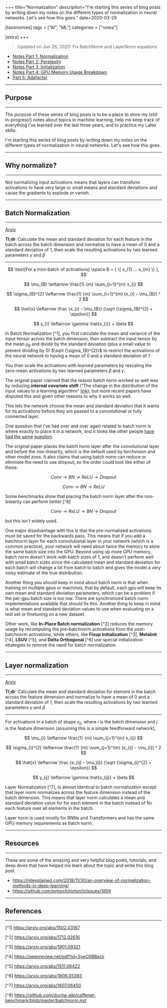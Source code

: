 +++
title="Normalization"
description="I'm starting this series of blog posts by writing down my notes on the different types of normalization in neural networks. Let's see how this goes."
date=2020-03-29

[taxonomies]
tags = ["AI", "ML"]
categories = ["notes"]

[extra]
+++

> Updated on Jun 26, 2020: Fix BatchNorm and LayerNorm equations

-   [Notes Part 1: Normalization](/blog/normalization)
-   [Notes Part 2: Perplexity](/blog/perplexity)
-   [Notes Part 3: Initialization](/blog/initialization)
-   [Notes Part 4: GPU Memory Usage Breakdown](/blog/memory-usage)
-   [Part 5: Adafactor](/blog/adafactor)

---

## Purpose

---

The purpose of these series of blog posts is to be a place to store my (still in-progress!) notes about topics in machine learning, help me keep track of everything I've learned over the last three years, and to practice my Latex skills.

I'm starting this series of blog posts by writing down my notes on the different types of normalization in neural networks. Let's see how this goes.

---

## Why normalize?

---

Not normalizing input activations means that layers can transform activations to have very large or small means and standard deviations and cause the gradients to explode or vanish.

---

## Batch Normalization

---

[Arxiv](https://arxiv.org/abs/1502.03167)

**Tl;dr**: Calculate the mean and standard deviation for each feature in the batch across the batch dimension and normalize to have a mean of $0$ and a standard deviation of $1$, then scale the resulting activations by two learned parameters $\gamma$ and $\beta$

---

$$
\text{For a mini-batch of activations} \space B = { \{ x_{1} ... x_{m} \} },
$$

$$
\mu_{B} \leftarrow \frac{1} {m} \sum_{i=1}^{m} x_{i}
$$

$$
\sigma_{B}^{2} \leftarrow \frac{1} {m} \sum_{i=1}^{m} (x_{i} - \mu_{B}) ^ 2
$$

$$
\hat{x} \leftarrow \frac {x_{i} - \mu_{B}} {\sqrt {\sigma_{B}^{2} + \epsilon}}
$$

$$
y_{i} \leftarrow \gamma \hat{x_{i}} + \beta
$$

In Batch Normalization [^1], you first calculate the mean and variance of the input tensor across the batch dimension, then subtract the input tensor by the mean $\mu_{B}$ and divide by the standard deviation (plus a small value to prevent dividing by $0$) $\sqrt {\sigma_{B}^{2}}$ to restrict the activations of the neural network to having a mean of $0$ and a standard deviation of $1$

You then scale the activations with learned parameters by rescaling the zero-mean activations by two learned parameters $\beta$ and $\gamma$.

The original paper claimed that the reason batch norm worked so well was by reducing **internal covariate shift** ("The change in the distribution of the input values to a learning algorithm" [link](https://mlexplained.com/2018/01/10/an-intuitive-explanation-of-why-batch-normalization-really-works-normalization-in-deep-learning-part-1/)), but more recent papers have disputed this and given other reasons to why it works so well.

This lets the network choose the mean and standard deviation that it wants for its activations before they are passed to a convolutional or fully connected layer.

One question that I've had over and over again related to batch norm is where exactly to place it in a network, and it looks like other people [have](https://discuss.pytorch.org/t/batch-normalization-of-linear-layers/20989/2) [had](https://forums.fast.ai/t/where-should-i-place-the-batch-normalization-layer-s/56825) [the](https://www.reddit.com/r/MachineLearning/comments/67gonq/d_batch_normalization_before_or_after_relu/) [same](https://stackoverflow.com/questions/39691902/ordering-of-batch-normalization-and-dropout) [  question](https://github.com/keras-team/keras/issues/1802).

The original paper places the batch norm layer after the convolutional layer and before the non-linearity, which is the default used by torchvision and other model zoos. It also claims that using batch norm can reduce or eliminate the need to use dropout, so the order could look like either of these:

$$
Conv \rightarrow BN \rightarrow ReLU \rightarrow Dropout
$$

$$
Conv \rightarrow BN \rightarrow ReLU
$$

Some benchmarks show that placing the batch norm layer after the non-linearity can perform better [^8]

$$
Conv \rightarrow ReLU  \rightarrow BN  \rightarrow Dropout
$$

but this isn't widely used.

One major disadvantage with this is that the pre-normalized activations must be saved for the backwards pass. This means that if you add a batchnorm layer for each convolutional layer in your network (which is a common practice), your network will need about twice the memory to store the same batch size into the GPU. Beyond using up more GPU memory, batch norm doesn't work with batch sizes of 1, and doesn't perform well with small batch sizes since the calculated mean and standard deviation for each batch will change a lot from batch to batch and gives the model a very noisy estimate of the true distribution.

Another thing you should keep in mind about batch norm is that when training on multiple gpus or machines, that by default, each gpu will keep its own mean and standard deviation parameters, which can be a problem if the per-gpu batch size is too low. There are synchronized batch norm implementations available that should fix this. Another thing to keep in mind is what mean and standard deviation values to use when evaluating on a test set or finetuning on a new dataset.

Other work, like **In-Place Batch normalization** [^2] reduces the memory usage by recomputing the pre-batchnorm activations from the post-batchnorm activations, while others, like **Fixup Initialization** [^3], **MetaInit** [^4], **LSUV** [^5], and **Delta Orthogonal** [^6] use special initialization strategies to remove the need for batch normalization.

---

## Layer normalization

---

[Arxiv](https://arxiv.org/abs/1607.06450)

**Tl;dr**: Calculate the mean and standard deviation for element in the batch across the feature dimension and normalize to have a mean of $0$ and a standard deviation of $1$, then scale the resulting activations by two learned parameters $\gamma$ and $\beta$

---

For activations in a batch of shape $x_{ij}$, where $i$ is the batch dimension and $j$ is the feature dimension (assuming this is a simple feedforward network),

$$
\mu_{i} \leftarrow \frac{1} {m} \sum_{j=1}^{m} x_{ij}
$$

$$
\sigma_{i}^{2} \leftarrow \frac{1} {m} \sum_{j=1}^{m} (x_{ij} - \mu_{i}) ^ 2
$$

$$
\hat{x} \leftarrow \frac {x_{ij} - \mu_{i}} {\sqrt {\sigma_{i}^{2} + \epsilon}}
$$

$$
y_{ij} \leftarrow \gamma \hat{x_{ij}} + \beta
$$

Layer Normalization [^7], is almost identical to batch normalization except that layer norm normalizes across the feature dimension instead of the batch dimension. This means that layer norm calculates a mean and standard deviation value for for each element in the batch instead of for each feature over all elements in the batch.

Layer norm is used mostly for RNNs and Transformers and has the same GPU memory requirements as batch norm.

---

## Resources

---

These are some of the amazing and very helpful blog posts, tutorials, and deep dives that have helped me learn about the topic and write this blog post.

-   https://mlexplained.com/2018/11/30/an-overview-of-normalization-methods-in-deep-learning/
-   https://github.com/pytorch/pytorch/issues/1959

---

## References

---

[^1] https://arxiv.org/abs/1502.03167

[^2] https://arxiv.org/abs/1712.02616

[^3] https://arxiv.org/abs/1901.09321

[^4] https://openreview.net/pdf?id=SyeO5BBeUr

[^5] https://arxiv.org/abs/1511.06422

[^6] https://arxiv.org/abs/1806.05393

[^7] https://arxiv.org/abs/1607.06450

[^8] https://github.com/ducha-aiki/caffenet-benchmark/blob/master/batchnorm.md
